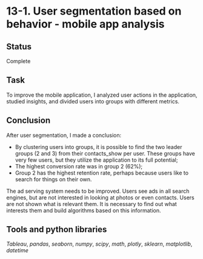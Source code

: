 # 13-1. User segmentation based on behavior - mobile app analysis

## Status
Complete

## Task

To improve the mobile application, I analyzed user actions in the application, studied insights, and divided users into groups with different metrics.  

## Conclusion

After user segmentation, I made a conclusion:

- By clustering users into groups, it is possible to find the two leader groups (2 and 3) from their contacts_show per user. These groups have very few users, but they utilize the application to its full potential;
- The highest conversion rate was in group 2 (62%);
- Group 2 has the highest retention rate, perhaps because users like to search for things on their own.

The ad serving system needs to be improved. Users see ads in all search engines, but are not interested in looking at photos or even contacts. Users are not shown what is relevant them. It is necessary to find out what interests them and build algorithms based on this information.

## Tools and python libraries

*Tableau*, *pandas*, *seaborn*, *numpy*, *scipy*, *math*, *plotly*, *sklearn*, *matplotlib*, *datetime*
